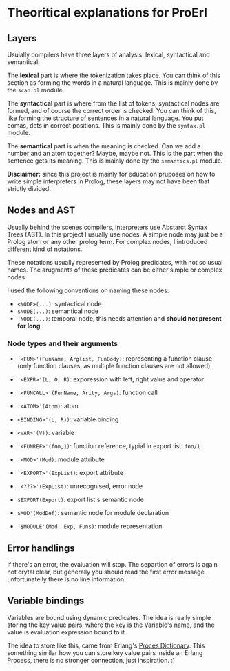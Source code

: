 # Theoritical explanations for ProErl

## Layers

Usuially compilers have three layers of analysis: lexical, syntactical and semantical.

The **lexical** part is where the tokenization takes place. You can think of this section 
as forming the words in a natural language. This is mainly done by the `scan.pl` module.

The **syntactical** part is where from the list of tokens, syntactical nodes are formed,
and of course the correct order is checked. You can think of this, like forming the
structure of sentences in a natural language. You put comas, dots in correct positions.
This is mainly done by the `syntax.pl` module.

The **semantical** part is when the meaning is checked. Can we add a number and an atom
together? Maybe, maybe not. This is the part when the sentence gets its meaning.
This is mainly done by the `semantics.pl` module.

**Disclaimer:** since this project is mainly for education pruposes on how to write
simple interpreters in Prolog, these layers may not have been that strictly divided.

## Nodes and AST

Usually behind the scenes compilers, interpreters use Abstarct Syntax Trees (AST).
In this project I usually use nodes. A simple node may just be a Prolog atom or 
any other prolog term. For complex nodes, I introduced different kind of notations.

These notations usually represented by Prolog predicates, with not so usual names.
The arugments of these predicates can be either simple or complex nodes.

I used the following conventions on naming these nodes:
- `<NODE>(...)`: syntactical node
- `$NODE(...)`: semantical node
- `!NODE(...)`: temporal node, this needs attention and **should not present for long**

### Node types and their arguments

- `'<FUN>'(FunName, Arglist, FunBody)`: representing a function clause (only function clauses, as multiple function clauses are not allowed)
- `'<EXPR>'(L, O, R)`: exporession with left, right value and operator
- `'<FUNCALL>'(FunName, Arity, Args)`: function call
- `'<ATOM>'(Atom)`: atom
- `<BINDING>'(L, R))`: variable binding
- `<VAR>'(V))`: variable
- `'<FUNREF>'(foo,1)`: function reference, typial in export list: `foo/1`
- `'<MOD>'(Mod)`: module attribute
- `'<EXPORT>'(ExpList)`: export attribute
- `'<???>'(ExpList)`: unrecognised, error node

- `$EXPORT(Export)`: export list's semantic node
- `$MOD'(ModDef)`: semantic node for module declaration
- `'$MODULE'(Mod, Exp, Funs)`: module representation


## Error handlings

If there's an error, the evaluation will stop. The separtion of errors is again not
crytal clear, but generally you should read the first error message, unfortunatelly there is
no line information.

## Variable bindings

Variables are bound using dynamic predicates. The idea is really simple
storing the key value pairs, where the key is the Variable's name, 
and the value is evaluation expression bound to it.

The idea to store like this, came from Erlang's [Proces Dictionary](https://www.erlang.org/doc/reference_manual/processes.html#process-dictionary).
This something similar how you can store key value pairs inside an Erlang Process, 
there is no stronger connection, just inspiration. :)

